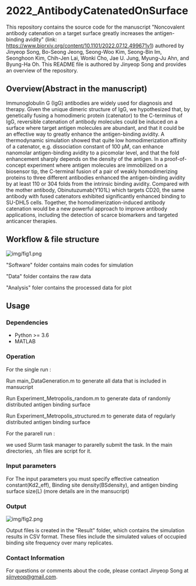 # 2022_AntibodyCatenatedOnSurface

This repository contains the source code for the manuscript "Noncovalent antibody catenation on a target surface greatly increases the antigen-binding avidity" (link: https://www.biorxiv.org/content/10.1101/2022.07.12.499671v1) authored by Jinyeop Song, Bo-Seong Jeong, Seong-Woo Kim, Seong-Bin Im, Seonghoon Kim, Chih-Jen Lai, Wonki Cho, Jae U. Jung, Myung-Ju Ahn, and Byung-Ha Oh. This README file is authored by Jinyeop Song and provides an overview of the repository.

## Overview(Abstract in the manuscript)

Immunoglobulin G (IgG) antibodies are widely used for diagnosis and therapy. Given the unique dimeric structure of IgG, we hypothesized that, by genetically fusing a homodimeric protein (catenator) to the C-terminus of IgG, reversible catenation of antibody molecules could be induced on a surface where target antigen molecules are abundant, and that it could be an effective way to greatly enhance the antigen-binding avidity. A thermodynamic simulation showed that quite low homodimerization affinity of a catenator, e.g. dissociation constant of 100 μM, can enhance nanomolar antigen-binding avidity to a picomolar level, and that the fold enhancement sharply depends on the density of the antigen. In a proof-of-concept experiment where antigen molecules are immobilized on a biosensor tip, the C-terminal fusion of a pair of weakly homodimerizing proteins to three different antibodies enhanced the antigen-binding avidity by at least 110 or 304 folds from the intrinsic binding avidity. Compared with the mother antibody, Obinutuzumab(Y101L) which targets CD20, the same antibody with fused catenators exhibited significantly enhanced binding to SU-DHL5 cells. Together, the homodimerization-induced antibody catenation would be a new powerful approach to improve antibody applications, including the detection of scarce biomarkers and targeted anticancer therapies.



## Workflow & file structure

![img/fig1.png](img/fig1.png)

"Software" folder contains main codes for simulation

"Data" folder contains the raw data

"Analysis" foler contains the processed data for plot

## Usage 

### Dependencies

* Python >= 3.6
* MATLAB

### Operation

For the single run : 

Run main_DataGeneration.m to generate all data that is included in mansucript

Run Experiment_Metropolis_random.m to generate data of randomly distributed antigen binding surface

Run Experiment_Metropolis_structured.m to generate data of regularly distributed antigen binding surface

For the pararell run : 

we used Slurm task manager to pararelly submit the task. In the main directories, .sh files are script for it.

### Input parameters

For The input parameters you must specify effective catneation constant(Kd2_eff), Binding site density(BSdensity), and antigen binding surface size(L)  (more details are in the mansucript)

### Output

![img/fig2.png](img/fig2.png)

Output files is created in the "Result" folder, which contains the simulation results in CSV format. These files include the simulated values of occupied binding site frequency over many replicates.

### Contact Information

For questions or comments about the code, please contact Jinyeop Song at sjinyeop@gmail.com.



